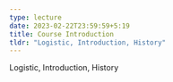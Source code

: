 ```yaml
---
type: lecture
date: 2023-02-22T23:59:59+5:19
title: Course Introduction 
tldr: "Logistic, Introduction, History"
---
```

Logistic, Introduction, History
